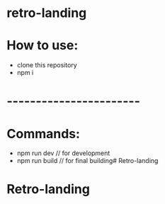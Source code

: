 # retro-landing
# 
# How to use:
 * clone this repository
 * npm i
# -----------------------
# Commands:
 * npm run dev // for development
 * npm run build // for final building# Retro-landing
# Retro-landing
